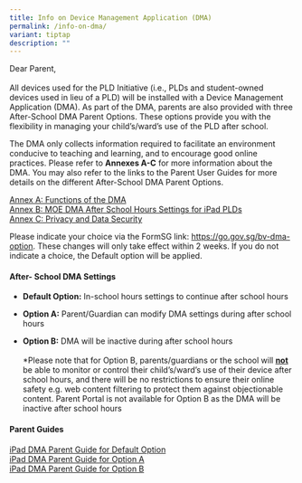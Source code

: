 ```yaml
---
title: Info on Device Management Application (DMA)
permalink: /info-on-dma/
variant: tiptap
description: ""
---
```

<p>Dear Parent,
<br>
<br>All devices used for the PLD Initiative (i.e., PLDs and student-owned
devices used in lieu of a PLD) will be installed with a Device Management
Application (DMA). As part of the DMA, parents are also provided with three
After-School DMA Parent Options. These options provide you with the flexibility
in managing your child’s/ward’s use of the PLD after school.</p>
<p>The DMA only collects information required to facilitate an environment
conducive to teaching and learning, and to encourage good online practices.
Please refer to <strong>Annexes A-C</strong> for more information about the
DMA. You may also refer to the links to the Parent User Guides for more
details on the different After-School DMA Parent Options.</p>
<p><a href="/files/DMA_Annex_A.pdf" rel="noopener noreferrer nofollow" target="_blank">Annex A: Functions of the DMA </a>
<br><a href="/files/DMA_Annex_B.pdf" rel="noopener noreferrer nofollow" target="_blank">Annex B: MOE DMA After School Hours Settings for iPad PLDs</a> 
<br><a href="/files/DMA_Annex_C.pdf" rel="noopener noreferrer nofollow" target="_blank">Annex C: Privacy and Data Security</a>
</p>
<p>Please indicate your choice via the FormSG link: <a href="https://go.gov.sg/bv-dma-option" rel="noopener noreferrer nofollow" target="_blank">https://go.gov.sg/bv-dma-option</a>.
These changes will only take effect within 2 weeks. If you do not indicate
a choice, the Default option will be applied.</p>
<h4>After- School DMA Settings</h4>
<ul data-tight="true" class="tight">
<li>
<p><strong>Default Option:</strong> In-school hours settings to continue after
school hours</p>
</li>
<li>
<p><strong>Option A:</strong> Parent/Guardian can modify DMA settings during
after school hours</p>
</li>
<li>
<p><strong>Option B:</strong> DMA will be inactive during after school hours
<br>
<br>*Please note that for Option B, parents/guardians or the school will <strong><u>not</u></strong> be
able to monitor or control their child’s/ward’s use of their device after
school hours, and there will be no restrictions to ensure their online
safety e.g. web content filtering to protect them against objectionable
content. Parent Portal is not available for Option B as the DMA will be
inactive after school hours</p>
</li>
</ul>
<h4>Parent Guides</h4>
<p><a href="/files/iPad_DMA_Parent_Guide_for_Default_Option.pdf" rel="noopener noreferrer nofollow" target="_blank">iPad DMA Parent Guide for Default Option</a>
<br><a href="/files/iPad_DMA_Parent_Guide_for_Option_A.pdf" rel="noopener noreferrer nofollow" target="_blank">iPad DMA Parent Guide for Option A</a>
<br><a href="/files/iPad_DMA_Parent_Guide_for_Option_B.pdf" rel="noopener noreferrer nofollow" target="_blank">iPad DMA Parent Guide for Option B</a>
</p>
<p></p>